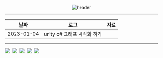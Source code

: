 
<div align="center">
  

![header](https://capsule-render.vercel.app/api?type=rect&height=50&color=ebf3f5&text=게임통계&fontColor=000000&fontSize=20)

  ---
|날짜|로그|자료|
|---|---------|----|
|2023-01-04|unity c# 그래프 시각화 하기||

  ---
<p align = "left">
<img src="https://img.shields.io/badge/Unity-000000?style=flat-square&logo=Unity&logoColor=white"/></a>&nbsp
<img src="https://img.shields.io/badge/C Sharp-239120?style=flat-square&logo=C Sharp&logoColor=white"/></a>&nbsp
<img src="https://img.shields.io/badge/Aseprite-7D929E?style=flat-square&logo=Aseprite&logoColor=white"/></a>&nbsp
<img src="https://img.shields.io/badge/Visual Studio Code-007ACC?style=flat-square&logo=Visual Studio Code&logoColor=white"/></a>&nbsp
<img src="https://img.shields.io/badge/Visual-Studio-5C2D91?style=flat-square&logo=Visual-Studio&logoColor=white"/></a>&nbsp<br>
</p>
